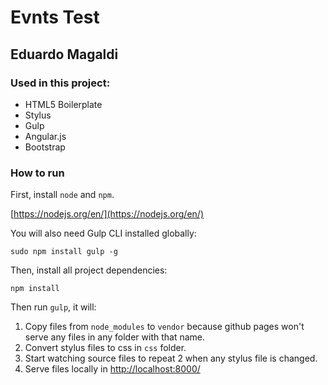 # Evnts Test
## Eduardo Magaldi

### Used in this project:

- HTML5 Boilerplate
- Stylus
- Gulp
- Angular.js
- Bootstrap

### How to run

First, install ```node``` and ```npm```.

[https://nodejs.org/en/](https://nodejs.org/en/)

You will also need Gulp CLI installed globally:

```sudo npm install gulp -g```

Then, install all project dependencies:

```npm install```

Then run ```gulp```, it will:

1. Copy files from ```node_modules``` to ```vendor``` because github pages won't serve any files in any folder with that name.
2. Convert stylus files to css in ```css``` folder.
3. Start watching source files to repeat 2 when any stylus file is changed.
4. Serve files locally in [http://localhost:8000/](http://localhost:8000/)